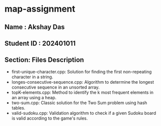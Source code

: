 # map-assignment

## Name : Akshay Das ##
## Student ID : 202401011 ##


## Section: Files Description ##

- first-unique-character.cpp: Solution for finding the first non-repeating character in a string.
- longes-consecutive-sequence.cpp: Algorithm to determine the longest consecutive sequence in an unsorted array.
- topK-elements.cpp: Method to identify the k most frequent elements in an array using a heap.
- two-sum.cpp: Classic solution for the Two Sum problem using hash tables.
- valid-sudoku.cpp: Validation algorithm to check if a given Sudoku board is valid according to the game's rules.
